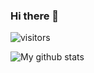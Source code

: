 ### Hi there 👋

![visitors](https://visitor-badge.glitch.me/badge?page_id=whitelionx.visitor-badge)

![My github stats](https://github-readme-stats.vercel.app/api?username=NoorAhmd&count_private=true&show_icons=true&layout=default)

<!--
**NoorAhmd/NoorAhmd** is a ✨ _special_ ✨ repository because its `README.md` (this file) appears on your GitHub profile.

Here are some ideas to get you started:

- 🔭 I’m currently working on ...
- 🌱 I’m currently learning ...
- 👯 I’m looking to collaborate on ...
- 🤔 I’m looking for help with ...
- 💬 Ask me about ...
- 📫 How to reach me: ...
- 😄 Pronouns: ...
- ⚡ Fun fact: ...
-->
